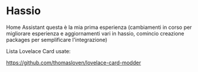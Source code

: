 # Hassio
Home Assistant
questa è la mia prima esperienza 
(cambiamenti in corso per migliorare esperienza e aggiornamenti vari in hassio, comincio creazione packages per semplificare l'integrazione)

Lista Lovelace Card usate:

https://github.com/thomasloven/lovelace-card-modder
